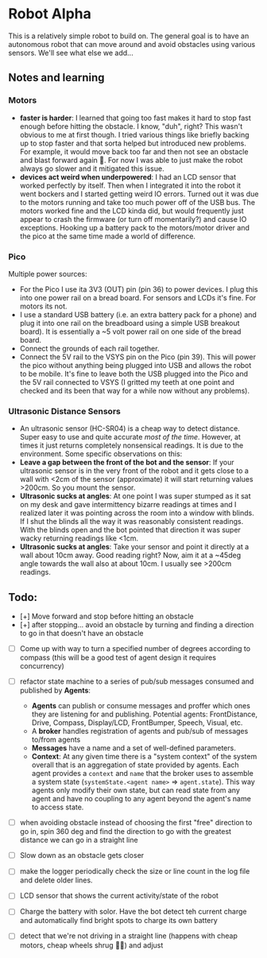 # Robot Alpha

This is a relatively simple robot to build on. The general goal is to have an autonomous robot that can move around and avoid obstacles using various sensors. We'll see what else we add...

## Notes and learning
### Motors 
- **faster is harder**: I learned that going too fast makes it hard to stop fast enough before hitting the obstacle. I know, "duh", right? This wasn't obvious to me at first though. I tried various things like briefly backing up to stop faster and that sorta helped but introduced new problems. For example, it would move back too far and then not see an obstacle and blast forward again 🤣. For now I was able to just make the robot always go slower and it mitigated this issue.
- **devices act weird when underpowered**: I had an LCD sensor that worked perfectly by itself. Then when I integrated it into the robot it went bockers and I started getting weird IO errors. Turned out it was due to the motors running and take too much power off of the USB bus. The motors worked fine and the LCD kinda did, but would frequently just appear to crash the firmware (or turn off momentarily?) and cause IO exceptions. Hooking up a battery pack to the motors/motor driver and the pico at the same time made a world of difference.

### Pico
Multiple power sources:
- For the Pico I use ita 3V3 (OUT) pin (pin 36) to power devices. I plug this into one power rail on a bread board. For sensors and LCDs it's fine. For motors its not. 
- I use a standard USB battery (i.e. an extra battery pack for a phone) and plug it into one rail on the breadboard using a simple USB breakout board). It is essentially a ~5 volt power rail on one side of the bread board. 
- Connect the grounds of each rail together. 
- Connect the 5V rail to the VSYS pin on the Pico (pin 39). This will power the pico without anything being plugged into USB and allows the robot to be mobile. It's fine to leave both the USB plugged into the Pico and the 5V rail connected to VSYS (I gritted my teeth at one point and checked and its been that way for a while now without any problems).



### Ultrasonic Distance Sensors

- An ultrasonic sensor (HC-SR04) is a cheap way to detect distance. Super easy to use and quite accurate _most of the time_. However, at times it just returns completely nonsensical readings. It is due to the environment. Some specific observations on this:
- **Leave a gap between the front of the bot and the sensor**: If your ultrasonic sensor is in the very front of the robot and it gets close to a wall with <2cm of the sensor (approximate) it will start returning values >200cm. So you mount the sensor.
- **Ultrasonic sucks at angles**: At one point I was super stumped as it sat on my desk and gave intermittency bizarre readings at times and I realized later it was pointing across the room into a window with blinds. If I shut the blinds all the way it was reasonably consistent readings. With the blinds open and the bot pointed that direction it was super wacky returning readings like <1cm.
- **Ultrasonic sucks at angles**: Take your sensor and point it directly at a wall about 10cm away. Good reading right? Now, aim it at a ~45deg angle towards the wall also at about 10cm. I usually see >200cm readings.

## Todo:

- [+] Move forward and stop before hitting an obstacle
- [+] after stopping... avoid an obstacle by turning and finding a direction to go in that doesn't have an obstacle
- [ ] Come up with way to turn a specified number of degrees according to compass (this will be a good test of agent design it requires concurrency)
- [ ] refactor state machine to a series of pub/sub messages consumed and published by **Agents**:
  - **Agents** can publish or consume messages and proffer which ones they are listening for and publishing. Potential agents: FrontDistance, Drive, Compass, Display/LCD, FrontBumper, Speech, Visual, etc.
  - A **broker** handles registration of agents and pub/sub of messages to/from agents
  - **Messages** have a name and a set of well-defined parameters.
  - **Context**: At any given time there is a "system context" of the system overall that is an aggregation of state provided by agents. Each agent provides a `context` and `name` that the broker uses to assemble a system state (`systemState.<agent name>` => `agent.state`). This way agents only modify their own state, but can read state from any agent and have no coupling to any agent beyond the agent's name to access state.
- [ ] when avoiding obstacle instead of choosing the first "free" direction to go in, spin 360 deg and find the direction to go with the greatest distance we can go in a straight line
- [ ] Slow down as an obstacle gets closer
- [ ] make the logger periodically check the size or line count in the log file and delete older lines.
- [ ] LCD sensor that shows the current activity/state of the robot

- [ ] Charge the battery with solor. Have the bot detect teh current charge and automatically find bright spots to charge its own battery

- [ ] detect that we're not driving in a straight line (happens with cheap motors, cheap wheels shrug 🤷‍♂️) and adjust
